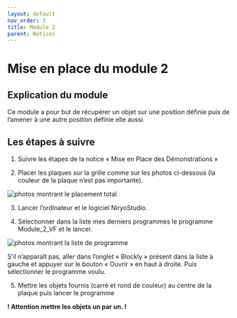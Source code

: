 ```yaml
---
layout: default
nav_order: 3
title: Module 2
parent: Notices
---
```


# Mise en place du module 2

## Explication du module

Ce module a pour but de récupérer un objet sur une position définie puis de l’amener à une autre position définie elle aussi.

## Les étapes à suivre

1) Suivre les étapes de la notice « Mise en Place des Démonstrations »

2) Placer les plaques sur la grille comme sur les photos ci-dessous (la couleur de la plaque n’est pas importante).

![photos montrant le placement total](../shared-assets/images/notices/module_2.png)

3) Lancer l’ordinateur et le logiciel NiryoStudio.

4) Sélectionner dans la liste mes derniers programmes le programme Module_2_VF et le lancer.

![photos montrant la liste de programme](../shared-assets/images/notices/liste_programmes.png)

S’il n’apparaît pas, aller dans l’onglet « Blockly » présent dans la liste à gauche et appuyer sur le bouton « Ouvrir » en haut à droite. Puis sélectionner le programme voulu.

5) Mettre les objets fournis (carré et rond de couleur) au centre de la plaque puis lancer le programme

**! Attention mettre les objets un par un. !**
